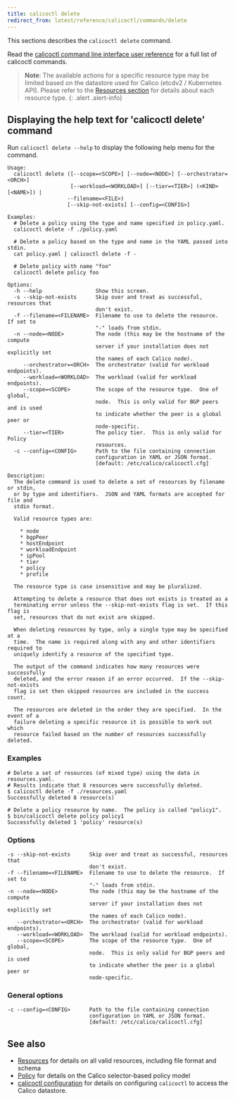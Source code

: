 ```yaml
---
title: calicoctl delete
redirect_from: latest/reference/calicoctl/commands/delete
---
```


This sections describes the `calicoctl delete` command.

Read the [calicoctl command line interface user reference]({{site.baseurl}}/{{page.version}}/reference/calicoctl/) 
for a full list of calicoctl commands.

> **Note**: The available actions for a specific resource type may be 
> limited based on the datastore used for Calico (etcdv2 / Kubernetes API). 
> Please refer to the 
> [Resources section]({{site.baseurl}}/{{page.version}}/reference/calicoctl/resources/)
> for details about each resource type.
{: .alert .alert-info}


## Displaying the help text for 'calicoctl delete' command

Run `calicoctl delete --help` to display the following help menu for the 
command.

```
Usage:
  calicoctl delete ([--scope=<SCOPE>] [--node=<NODE>] [--orchestrator=<ORCH>]
                    [--workload=<WORKLOAD>] [--tier=<TIER>] (<KIND> [<NAME>]) |
                   --filename=<FILE>)
                   [--skip-not-exists] [--config=<CONFIG>]

Examples:
  # Delete a policy using the type and name specified in policy.yaml.
  calicoctl delete -f ./policy.yaml

  # Delete a policy based on the type and name in the YAML passed into stdin.
  cat policy.yaml | calicoctl delete -f -

  # Delete policy with name "foo"
  calicoctl delete policy foo

Options:
  -h --help                 Show this screen.
  -s --skip-not-exists      Skip over and treat as successful, resources that
                            don't exist.
  -f --filename=<FILENAME>  Filename to use to delete the resource.  If set to
                            "-" loads from stdin.
  -n --node=<NODE>          The node (this may be the hostname of the compute
                            server if your installation does not explicitly set
                            the names of each Calico node).
     --orchestrator=<ORCH>  The orchestrator (valid for workload endpoints).
     --workload=<WORKLOAD>  The workload (valid for workload endpoints).
     --scope=<SCOPE>        The scope of the resource type.  One of global,
                            node.  This is only valid for BGP peers and is used
                            to indicate whether the peer is a global peer or
                            node-specific.
     --tier=<TIER>          The policy tier.  This is only valid for Policy
                            resources.
  -c --config=<CONFIG>      Path to the file containing connection
                            configuration in YAML or JSON format.
                            [default: /etc/calico/calicoctl.cfg]

Description:
  The delete command is used to delete a set of resources by filename or stdin,
  or by type and identifiers.  JSON and YAML formats are accepted for file and
  stdin format.
  
  Valid resource types are:

    * node
    * bgpPeer
    * hostEndpoint
    * workloadEndpoint
    * ipPool
    * tier
    * policy
    * profile

  The resource type is case insensitive and may be pluralized.

  Attempting to delete a resource that does not exists is treated as a
  terminating error unless the --skip-not-exists flag is set.  If this flag is
  set, resources that do not exist are skipped.

  When deleting resources by type, only a single type may be specified at a
  time.  The name is required along with any and other identifiers required to
  uniquely identify a resource of the specified type.

  The output of the command indicates how many resources were successfully
  deleted, and the error reason if an error occurred.  If the --skip-not-exists
  flag is set then skipped resources are included in the success count.

  The resources are deleted in the order they are specified.  In the event of a
  failure deleting a specific resource it is possible to work out which
  resource failed based on the number of resources successfully deleted.
```

### Examples

```
# Delete a set of resources (of mixed type) using the data in resources.yaml.
# Results indicate that 8 resources were successfully deleted.
$ calicoctl delete -f ./resources.yaml
Successfully deleted 8 resource(s)

# Delete a policy resource by name.  The policy is called "policy1".
$ bin/calicoctl delete policy policy1
Successfully deleted 1 'policy' resource(s)
```

### Options

```
-s --skip-not-exists      Skip over and treat as successful, resources that
                          don't exist.
-f --filename=<FILENAME>  Filename to use to delete the resource.  If set to
                          "-" loads from stdin.
-n --node=<NODE>          The node (this may be the hostname of the compute
                          server if your installation does not explicitly set
                          the names of each Calico node).
   --orchestrator=<ORCH>  The orchestrator (valid for workload endpoints).
   --workload=<WORKLOAD>  The workload (valid for workload endpoints).
   --scope=<SCOPE>        The scope of the resource type.  One of global,
                          node.  This is only valid for BGP peers and is used
                          to indicate whether the peer is a global peer or
                          node-specific.
```

### General options

```
-c --config=<CONFIG>      Path to the file containing connection
                          configuration in YAML or JSON format.
                          [default: /etc/calico/calicoctl.cfg]
```

## See also

-  [Resources]({{site.baseurl}}/{{page.version}}/reference/calicoctl/resources/) for details on all valid resources, including file format
   and schema
-  [Policy]({{site.baseurl}}/{{page.version}}/reference/calicoctl/resources/policy) for details on the Calico selector-based policy model
-  [calicoctl configuration]({{site.baseurl}}/{{page.version}}/reference/calicoctl/setup) for details on configuring `calicoctl` to access
   the Calico datastore.
